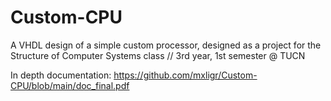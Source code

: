 # Custom-CPU
A VHDL design of a simple custom processor, designed as a project for the Structure of Computer Systems class // 3rd year, 1st semester @ TUCN

In depth documentation: https://github.com/mxligr/Custom-CPU/blob/main/doc_final.pdf
